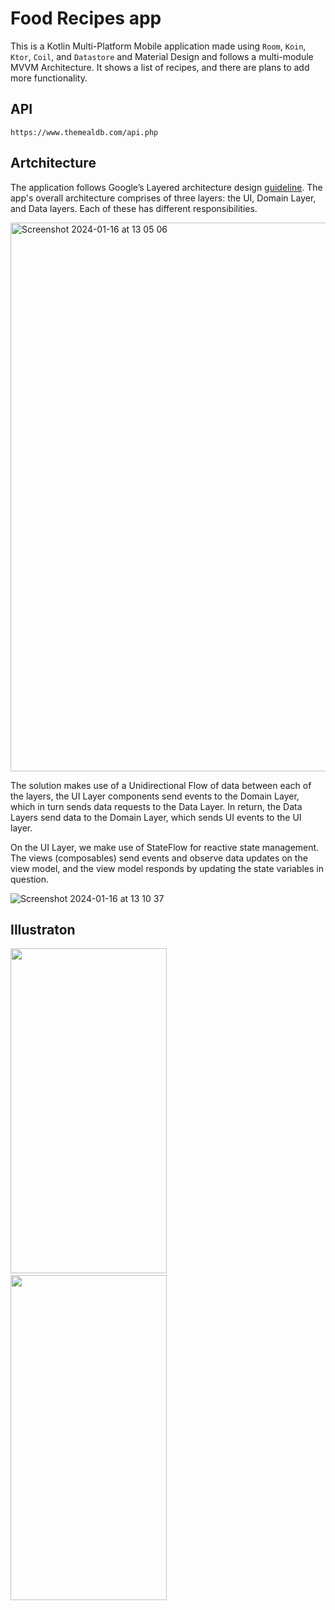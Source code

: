 # Food Recipes app
This is a Kotlin Multi-Platform Mobile application made using `Room`, `Koin`, `Ktor`, `Coil`, and `Datastore` and Material Design and follows a multi-module MVVM Architecture. It shows a list of recipes, and there are plans to add more functionality. 

## API 
```
https://www.themealdb.com/api.php
```

## Artchitecture
The application follows Google’s Layered architecture design [guideline](https://developer.android.com/topic/architecture). The app's overall architecture comprises of three layers: the UI, Domain Layer, and Data layers. 
Each of these has different responsibilities. 

<img width="878" alt="Screenshot 2024-01-16 at 13 05 06" src="https://github.com/Potsane/pokemon_app/assets/7416651/327baccf-fc41-4768-931e-4a2f7522e273">

The solution makes use of a Unidirectional Flow of data between each of the layers, the UI Layer components send events to the Domain Layer, which in turn sends data requests to the Data Layer. In return, the Data Layers send data to the Domain Layer, which sends UI events to the UI layer. 

On the UI Layer, we make use of StateFlow for reactive state management. The views (composables) send events and observe data updates on the view model, and the view model responds by updating the state variables in question. 

![Screenshot 2024-01-16 at 13 10 37](https://github.com/Potsane/pokemon_app/assets/7416651/a522ebdb-2c8b-4617-b045-68f115d51668)

## Illustraton
<img src="https://github.com/user-attachments/assets/4b8c022d-da97-4ae7-ad4c-806144efc7fc" width="250" height = "520">&emsp;
<img src="https://github.com/user-attachments/assets/dda3ee3c-4a70-4823-a9f5-a4206b49587f" width="250" height = "520">






